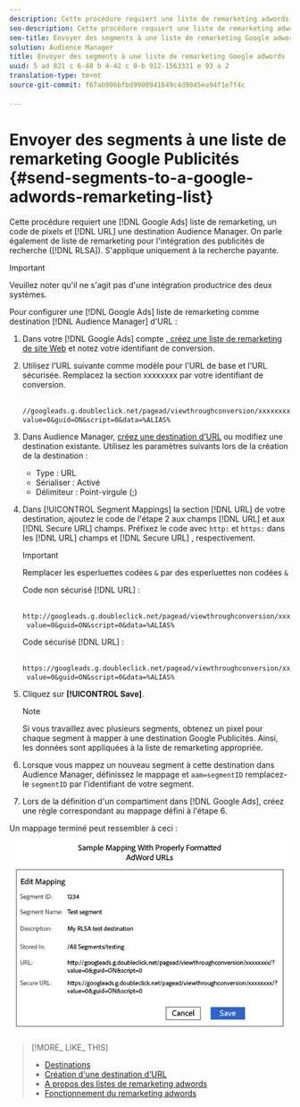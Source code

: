 ```yaml
---
description: Cette procédure requiert une liste de remarketing adwords, un code de pixels et une destination d'URL Audience Manager. On parle également de liste de remarketing pour l'intégration des publicités de recherche (RLSA). S'applique uniquement à la recherche payante.
seo-description: Cette procédure requiert une liste de remarketing adwords, un code de pixels et une destination d'URL Audience Manager. On parle également de liste de remarketing pour l'intégration des publicités de recherche (RLSA). S'applique uniquement à la recherche payante.
seo-title: Envoyer des segments à une liste de remarketing Google adwords
solution: Audience Manager
title: Envoyer des segments à une liste de remarketing Google adwords
uuid: 5 ad 821 c 6-48 b 4-42 c 0-b 912-1563331 e 93 a 2
translation-type: tm+mt
source-git-commit: f67ab906bfbd9900941649c4d9045ea94f1e7f4c

---
```



# Envoyer des segments à une liste de remarketing Google Publicités {#send-segments-to-a-google-adwords-remarketing-list}

Cette procédure requiert une [!DNL Google Ads] liste de remarketing, un code de pixels et [!DNL URL] une destination Audience Manager. On parle également de liste de remarketing pour l'intégration des publicités de recherche ([!DNL RLSA]). S'applique uniquement à la recherche payante.

>[!IMPORTANT]
>Veuillez noter qu'il ne s'agit pas d'une intégration productrice des deux systèmes.

Pour configurer une [!DNL Google Ads] liste de remarketing comme destination [!DNL Audience Manager] d'URL :

1. Dans votre [!DNL Google Ads] compte [, créez une liste de remarketing de site Web](https://support.google.com/adwords/answer/2454064?hl=en) et notez votre identifiant de conversion.
1. Utilisez l'URL suivante comme modèle pour l'URL de base et l'URL sécurisée. Remplacez la section xxxxxxxx par votre identifiant de conversion.

   ```
    //googleads.g.doubleclick.net/pagead/viewthroughconversion/xxxxxxxx/?value=0&guid=ON&script=0&data=%ALIAS%
   ```

1. Dans Audience Manager, [créez une destination d'URL](../../features/destinations/create-url-destination.md) ou modifiez une destination existante. Utilisez les paramètres suivants lors de la création de la destination :
   * Type : URL
   * Sérialiser : Activé
   * Délimiteur : Point-virgule (;)

1. Dans [!UICONTROL Segment Mappings] la section [!DNL URL] de votre destination, ajoutez le code de l'étape 2 aux champs [!DNL URL] et aux [!DNL Secure URL] champs. Préfixez le code avec `http:` et `https:` dans les [!DNL URL] champs et [!DNL Secure URL] , respectivement.

   >[!IMPORTANT]
   >
   >Remplacer les esperluettes codées `&` par des esperluettes non codées `&`

   Code non sécurisé [!DNL URL] :

   ```
    http://googleads.g.doubleclick.net/pagead/viewthroughconversion/xxxxxxxx/?
    value=0&guid=ON&script=0&data=%ALIAS%
   ```

   Code sécurisé [!DNL URL] :

   ```
    https://googleads.g.doubleclick.net/pagead/viewthroughconversion/xxxxxxxx/?
    value=0&guid=ON&script=0&data=%ALIAS%
   ```

1. Cliquez sur **[!UICONTROL Save]**.

   >[!NOTE]
   >
   >Si vous travaillez avec plusieurs segments, obtenez un pixel pour chaque segment à mapper à une destination Google Publicités. Ainsi, les données sont appliquées à la liste de remarketing appropriée.

1. Lorsque vous mappez un nouveau segment à cette destination dans Audience Manager, définissez le mappage et `aam=segmentID` remplacez-le `segmentID` par l'identifiant de votre segment.
1. Lors de la définition d'un compartiment dans [!DNL Google Ads], créez une règle correspondant au mappage défini à l'étape 6.

Un mappage terminé peut ressembler à ceci :

![](../assets/rlsa_mapping.png)

>[!MORE_ LIKE_ THIS]
>
>* [Destinations](../../features/destinations/destinations.md)
>* [Création d'une destination d'URL](../../features/destinations/create-url-destination.md)
>* [A propos des listes de remarketing adwords](https://support.google.com/adwords/answer/2472738)
>* [Fonctionnement du remarketing adwords](https://support.google.com/adwords/answer/2454000)

